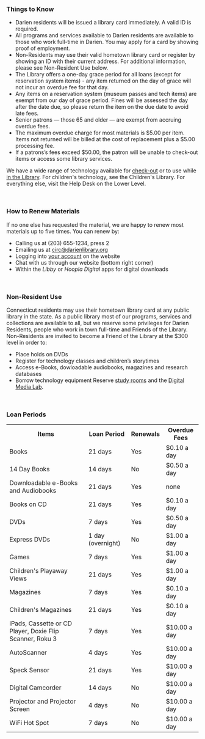 <div class="row">

<div class="col-md-6">

### Things to Know

- Darien residents will be issued a library card immediately. A valid ID is required.
- All programs and services available to Darien residents are available to those who work full-time in Darien. You may apply for a card by showing proof of employment.
- Non-Residents may use their valid hometown library card or register by showing an ID with their current address. For additional information, please see Non-Resident Use below.
- The Library offers a one-day grace period for all loans (except for reservation system items) - any item returned on the day of grace will not incur an overdue fee for that day.
- Any items on a reservation system (museum passes and tech items) are exempt from our day of grace period. Fines will be assessed the day after the date due, so please return the item on the due date to avoid late fees. 
- Senior patrons — those 65 and older — are exempt from accruing overdue fees.
- The maximum overdue charge for most materials is $5.00 per item. Items not returned will be billed at the cost of replacement plus a $5.00 processing fee.
- If a patrons’s fees exceed $50.00, the patron will be unable to check-out items or access some library services.

We have a wide range of technology available for [check-out](/catalog/search/keyword?search=%2A&formats=equipment "Borrow technology") or to use while [in the Library](/technology "Library Technology"). For children's technology, see the Children's Library. For everything else, visit the Help Desk on the Lower Level.
</div>

<div class="col-md-6">

<br/>

### How to Renew Materials

If no one else has requested the material, we are happy to renew most materials up to five times. You can renew by:

- Calling us at (203) 655-1234, press 2
- Emailing us at [circ@darienlibrary.org](mailto:circ@darienlibrary.org "Email us")
- Logging into [your account](/myaccount "My Account") on the website
- Chat with us through our website (bottom right corner)
- Within the _Libby_ or _Hoopla Digital_ apps for digital downloads
<br />

### Non-Resident Use

Connecticut residents may use their hometown library card at any public library in the state. As a public library most of our programs, services and collections are available to all, but we reserve some privileges for Darien Residents, people who work in town full-time and Friends of the Library. Non-Residents are invited to become a Friend of the Library at the $300 level in order to:

- Place holds on DVDs
- Register for technology classes and children’s storytimes
- Access e-Books, dowloadable audiobooks, magazines and research databases
- Borrow technology equipment
Reserve [study rooms](/meeting-rooms "Study Rooms") and the [Digital Media Lab](/dml "Digital Media Lab").

</div>
</div>

<div class="margin-bottom-20"></div>

<div class="row">

<div class="col-md-8 col-md-offset-2">

<br/>

### Loan Periods

<table class="table table-striped">
<tr>
<th>Items</th>
<th>Loan Period</th>
<th>Renewals</th>
<th>Overdue Fees</th>
</tr>
<tr>
			<td>
				Books</td>
			<td>
				21 days</td>
			<td>
				Yes</td>
			<td>
				$0.10 a day</td>
		</tr>
		<tr>
			<td>
				14 Day Books</td>
			<td>
				14 days</td>
			<td>
				No</td>
			<td>
				$0.50 a day</td>
		</tr>
		<tr>
			<td>
				Downloadable e-Books and Audiobooks</td>
			<td>
				21 days</td>
			<td>
				Yes</td>
			<td>
				none</td>
		</tr>
		<tr>
			<td>
				Books on CD</td>
			<td>
				21 days</td>
			<td>
				Yes</td>
			<td>
				$0.10 a day</td>
		</tr>
		<tr>
			<td>
				DVDs</td>
			<td>
				7 days</td>
			<td>
				Yes</td>
			<td>
				$0.50 a day</td>
		</tr>
		<tr>
			<td>
				Express DVDs</td>
			<td>
				1 day (overnight)</td>
			<td>
				No</td>
			<td>
				$1.00 a day</td>
		</tr>
		<tr>
			<td>
				Games</td>
			<td>
				7 days</td>
			<td>
				Yes</td>
			<td>
				$1.00 a day</td>
		</tr>
		<tr>
			<td>
				Children's Playaway Views</td>
			<td>
				21 days</td>
			<td>
				Yes</td>
			<td>
				$1.00 a day</td>
		</tr>
		<tr>
			<td>
				Magazines</td>
			<td>
				7 days</td>
			<td>
				Yes</td>
			<td>
				$0.10 a day</td>
		</tr>
		<tr>
			<td>
				Children's Magazines</td>
			<td>
				21 days</td>
			<td>
				Yes</td>
			<td>
				$0.10 a day</td>
		</tr>
		<tr>
			<td>
				iPads, Cassette or CD Player, Doxie Flip Scanner, Roku 3</td>
			<td>
				7 days</td>
			<td>
				Yes</td>
			<td>
				$10.00 a day</td>
		</tr>
		<tr>
			<td>
				AutoScanner</td>
			<td>
				4 days</td>
			<td>
				Yes</td>
			<td>
				$10.00 a day</td>
		</tr>
		<tr>
			<td>
				Speck Sensor</td>
			<td>
				21 days</td>
			<td>
				Yes</td>
			<td>
				$10.00 a day</td>
		</tr>
		<tr>
			<td>
				Digital Camcorder</td>
			<td>
				14 days</td>
			<td>
				No</td>
			<td>
				$10.00 a day</td>
		</tr>
		<tr>
			<td>
				Projector and Projector Screen</td>
			<td>
				4 days</td>
			<td>
				No</td>
			<td>
				$10.00 a day</td>
		</tr>
		<tr>
			<td>
				WiFi Hot Spot</td>
			<td>
				7 days</td>
			<td>
				No</td>
			<td>
				$10.00 a day</td>
		</tr>
</table>

</div>

</div>

<div class="margin-bottom-20"></div>